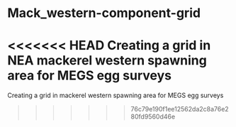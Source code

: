 # Mack_western-component-grid
<<<<<<< HEAD
Creating a grid in NEA mackerel western spawning area for MEGS egg surveys
=======
Creating a grid in mackerel western spawning area for MEGS egg surveys
>>>>>>> 76c79e190f1ee12562da2c8a76e280fd9560d46e
